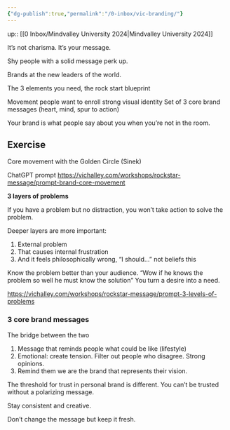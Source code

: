 ```yaml
---
{"dg-publish":true,"permalink":"/0-inbox/vic-branding/"}
---
```


up:: [[0 Inbox/Mindvalley University 2024\|Mindvalley University 2024]]

It’s not charisma.
It’s your message.

Shy people with a solid message perk up.

Brands at the new leaders of the world.


The 3 elements you need, the rock start blueprint 

Movement people want to enroll
strong visual identity
Set of 3 core brand messages (heart, mind, spur to action)

Your brand is what people say about you when you’re not in the room.

## Exercise
Core movement with the Golden Circle (Sinek)

ChatGPT prompt
https://vichalley.com/workshops/rockstar-message/prompt-brand-core-movement

**3 layers of problems**

If you have a problem but no distraction, you won’t take action to solve the problem.

Deeper layers are more important:
1. External problem
2. That causes internal frustration
3. And it feels philosophically wrong, “I should…” not beliefs this

Know the problem better than your audience. “Wow if he knows the problem so well he must know the solution”
You turn a desire into a need.

https://vichalley.com/workshops/rockstar-message/prompt-3-levels-of-problems

### 3 core brand messages
The bridge between the two

1. Message that reminds people what could be like (lifestyle)
2. Emotional: create tension. Filter out people who disagree. Strong opinions.
3. Remind them we are the brand that represents their vision.

The threshold for trust in personal brand is different. You can’t be trusted without a polarizing message.

Stay consistent and creative.

Don’t change the message but keep it fresh.

